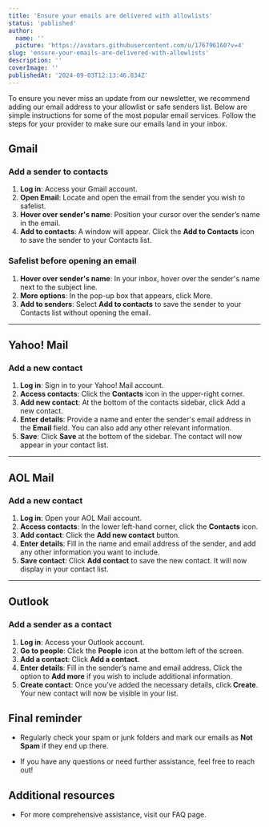 ```yaml
---
title: 'Ensure your emails are delivered with allowlists'
status: 'published'
author:
  name: ''
  picture: 'https://avatars.githubusercontent.com/u/176796160?v=4'
slug: 'ensure-your-emails-are-delivered-with-allowlists'
description: ''
coverImage: ''
publishedAt: '2024-09-03T12:13:46.834Z'
---
```


To ensure you never miss an update from our newsletter, we recommend adding our email address to your allowlist or safe senders list. Below are simple instructions for some of the most popular email services. Follow the steps for your provider to make sure our emails land in your inbox.

## Gmail

### Add a sender to contacts

1. **Log in**: Access your Gmail account.
2. **Open Email**: Locate and open the email from the sender you wish to safelist.
3. **Hover over sender's name**: Position your cursor over the sender’s name in the email.
4. **Add to contacts**: A window will appear. Click the **Add to Contacts** icon to save the sender to your Contacts list.

### Safelist before opening an email

1. **Hover over sender's name**: In your inbox, hover over the sender's name next to the subject line.
2. **More options**: In the pop-up box that appears, click More.
3. **Add to senders**: Select **Add to contacts** to save the sender to your Contacts list without opening the email.

---

## Yahoo! Mail

### Add a new contact

1. **Log in**: Sign in to your Yahoo! Mail account.
2. **Access contacts**: Click the **Contacts** icon in the upper-right corner.
3. **Add new contact**: At the bottom of the contacts sidebar, click Add a new contact.
4. **Enter details**: Provide a name and enter the sender's email address in the **Email** field. You can also add any other relevant information.
5. **Save**: Click **Save** at the bottom of the sidebar. The contact will now appear in your contact list.

---

## AOL Mail

### Add a new contact

1. **Log in**: Open your AOL Mail account.
2. **Access contacts**: In the lower left-hand corner, click the **Contacts** icon.
3. **Add contact**: Click the **Add new contact** button.
4. **Enter details**: Fill in the name and email address of the sender, and add any other information you want to include.
5. **Save contact**: Click **Add contact** to save the new contact. It will now display in your contact list.

---

## Outlook

### Add a sender as a contact

1. **Log in**: Access your Outlook account.
2. **Go to people**: Click the **People** icon at the bottom left of the screen.
3. **Add a contact**: Click **Add a contact**.
4. **Enter details**: Fill in the sender’s name and email address. Click the option to **Add more** if you wish to include additional information.
5. **Create contact**: Once you’ve added the necessary details, click **Create**. Your new contact will now be visible in your list.

## Final reminder

- Regularly check your spam or junk folders and mark our emails as **Not Spam** if they end up there.

- If you have any questions or need further assistance, feel free to reach out!

## Additional resources

- For more comprehensive assistance, visit our FAQ page.